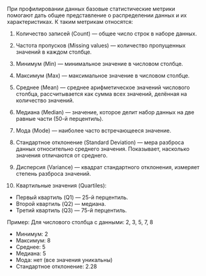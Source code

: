 При профилировании данных базовые статистические метрики помогают дать общее представление о распределении данных и их характеристиках. К таким метрикам относятся:

1. Количество записей (Count) — общее число строк в наборе данных.
   
2. Частота пропусков (Missing values) — количество пропущенных значений в каждом столбце.

3. Минимум (Min) — минимальное значение в числовом столбце.

4. Максимум (Max) — максимальное значение в числовом столбце.

5. Среднее (Mean) — среднее арифметическое значений числового столбца, рассчитывается как сумма всех значений, делённая на количество значений.

6. Медиана (Median) — значение, которое делит набор данных на две равные части (50-й перцентиль).

7. Мода (Mode) — наиболее часто встречающееся значение.

8. Стандартное отклонение (Standard Deviation) — мера разброса данных относительно среднего значения. Показывает, насколько значения отличаются от среднего.

9. Дисперсия (Variance) — квадрат стандартного отклонения, измеряет степень разброса значений.

10. Квартильные значения (Quartiles):
   - Первый квартиль (Q1) — 25-й перцентиль.
   - Второй квартиль (Q2) — медиана.
   - Третий квартиль (Q3) — 75-й перцентиль.

Пример:
Для числового столбца с данными: 2, 3, 5, 7, 8
- Минимум: 2
- Максимум: 8
- Среднее: 5
- Медиана: 5
- Мода: нет (все значения уникальны)
- Стандартное отклонение: 2.28